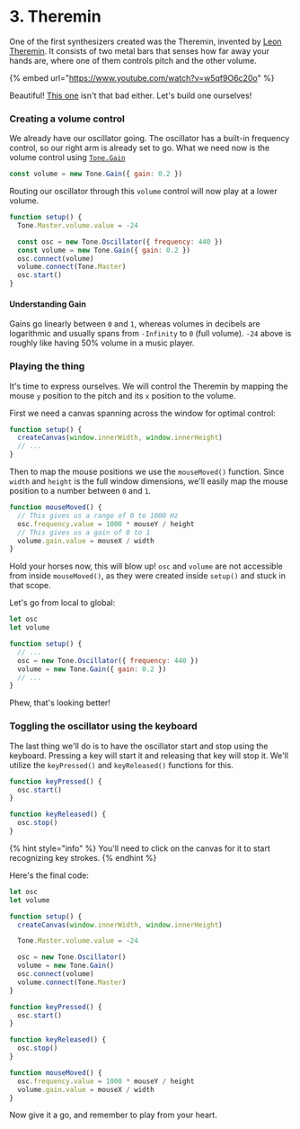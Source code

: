 # 3. Theremin

One of the first synthesizers created was the Theremin, invented by [Leon Theremin](https://en.wikipedia.org/wiki/Leon_Theremin). It consists of two metal bars that senses how far away your hands are, where one of them controls pitch and the other volume.

{% embed url="https://www.youtube.com/watch?v=w5qf9O6c20o" %}

Beautiful! [This one](https://www.youtube.com/watch?v=pSzTPGlNa5U) isn't that bad either. Let's build one ourselves!

### Creating a volume control

We already have our oscillator going. The oscillator has a built-in frequency control, so our right arm is already set to go. What we need now is the volume control using [`Tone.Gain`](https://tonejs.github.io/docs/13.8.25/Gain)

```javascript
const volume = new Tone.Gain({ gain: 0.2 })
```

Routing our oscillator through this `volume` control will now play at a lower volume.

```javascript
function setup() {
  Tone.Master.volume.value = -24

  const osc = new Tone.Oscillator({ frequency: 440 })
  const volume = new Tone.Gain({ gain: 0.2 })
  osc.connect(volume)
  volume.connect(Tone.Master)
  osc.start()
}
```

#### Understanding Gain

Gains go linearly between `0` and `1`, whereas volumes in decibels are logarithmic and usually spans from `-Infinity` to `0` \(full volume\). `-24` above is roughly like having 50% volume in a music player.

### Playing the thing

It's time to express ourselves. We will control the Theremin by mapping the mouse `y` position to the pitch and its `x` position to the volume.

First we need a canvas spanning across the window for optimal control:

```javascript
function setup() {
  createCanvas(window.innerWidth, window.innerHeight)
  // ...
}
```

Then to map the mouse positions we use the `mouseMoved()` function. Since `width` and `height` is the full window dimensions, we'll easily map the mouse position to a number between `0` and `1`.

```javascript
function mouseMoved() {
  // This gives us a range of 0 to 1000 Hz
  osc.frequency.value = 1000 * mouseY / height
  // This gives us a gain of 0 to 1
  volume.gain.value = mouseX / width
}
```

Hold your horses now, this will blow up! `osc` and `volume` are not accessible from inside `mouseMoved()`, as they were created inside `setup()` and stuck in that scope.

 Let's go from local to global:

```javascript
let osc
let volume

function setup() {
  // ...
  osc = new Tone.Oscillator({ frequency: 440 })
  volume = new Tone.Gain({ gain: 0.2 })
  // ...
}
```

Phew, that's looking better!

### Toggling the oscillator using the keyboard

The last thing we'll do is to have the oscillator start and stop using the keyboard. Pressing a key will start it and releasing that key will stop it. We'll utilize the `keyPressed()` and `keyReleased()` functions for this.

```javascript
function keyPressed() {
  osc.start()
}

function keyReleased() {
  osc.stop()
}
```

{% hint style="info" %}
You'll need to click on the canvas for it to start recognizing key strokes.
{% endhint %}

Here's the final code:

```javascript
let osc
let volume

function setup() {
  createCanvas(window.innerWidth, window.innerHeight)

  Tone.Master.volume.value = -24

  osc = new Tone.Oscillator()
  volume = new Tone.Gain()
  osc.connect(volume)
  volume.connect(Tone.Master)
}

function keyPressed() {
  osc.start()
}

function keyReleased() {
  osc.stop()
}

function mouseMoved() {
  osc.frequency.value = 1000 * mouseY / height
  volume.gain.value = mouseX / width
}
```

Now give it a go, and remember to play from your heart.

